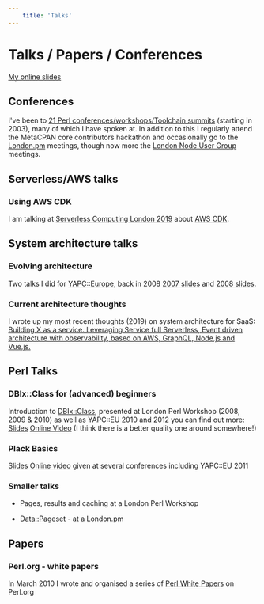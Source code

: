 ```yaml
---
	title: 'Talks'
---
```


# Talks / Papers / Conferences

[My online slides](http://www.slideshare.net/ranguard)

## Conferences

I've been to [21 Perl conferences/workshops/Toolchain summits](http://act.yapc.eu/lpw2018/user/257) (starting in 2003)</a>, many of which I have spoken at. In addition to this I regularly attend the MetaCPAN core contributors hackathon and occasionally go to the [London.pm](http://london.pm.org/) meetings, though now more the [London Node User Group](https://lnug.org/) meetings.

## Serverless/AWS talks

### Using AWS CDK

I am talking at [Serverless Computing London 2019](https://serverlesscomputing.london/) about [AWS CDK](https://aws.amazon.com/cdk/).

## System architecture talks

### Evolving architecture
	
Two talks I did for [YAPC::Europe](http://www.yapceurope.org/),
back in 2008 [2007 slides](https://www.slideshare.net/ranguard/evolving-archetecture) and [2008 slides](https://www.slideshare.net/ranguard/evolving-architecture-further-presentation).

### Current architecture thoughts

I wrote up my most recent thoughts (2019) on system architecture for SaaS: 
[Building X as a service. Leveraging Service full Serverless, Event driven architecture with observability, based on AWS, GraphQL, Node.js and Vue.js.](https://medium.com/@leolapworth/the-startup-stack-that-wasnt-1581df97b2eb)


## Perl Talks

### DBIx::Class for (advanced) beginners
	
Introduction to [DBIx::Class](https://metacpan.org/pod/DBIx::Class), presented at London Perl Workshop (2008, 2009 &amp; 2010) as well as YAPC::EU 2010 and 2012 you can find out more: [Slides](https://www.slideshare.net/ranguard/dbixclass-introduction-2010) [Online Video](https://www.youtube.com/watch?v=N-tbMPyNlM8) (I think there is a better quality one around somewhere!)

### Plack Basics

[Slides](https://www.slideshare.net/ranguard/plack-basics-for-perl-websites-yapceu-2011)
 [Online video](https://www.youtube.com/watch?v=qdCmQJCaT0c) given at several conferences including YAPC::EU 2011

### Smaller talks

- Pages, results and caching at a London Perl Workshop

- [Data::Pageset](https://metacpan.org/pod/Data::Pageset) - at a London.pm

## Papers

### Perl.org - white papers
    
In March 2010 I wrote and organised a series of [Perl White Papers](http://www.perl.org/about/whitepapers/) on Perl.org
